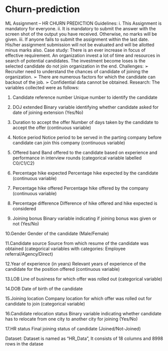 # Churn-prediction

ML Assignment – HR CHURN PREDICTION
Guidelines:
i. This Assignment is mandatory for everyone.
ii. It is mandatory to submit the answer with the screen shot of the output you have
received. Otherwise, no marks will be given.
iii. If anyone fails to submit the assignment within the last date. His/her assignment
submission will not be evaluated and will be allotted minus marks also.
Case study:
There is an ever increase in focus of effective requirement. An organization invest a 
lot of time and resources in search of potential candidates. The investment become 
loses is the selected candidate do not join organization in the end.
Challenges:
➢ Recruiter need to understand the chances of candidate of joining the 
organization.
➢ There are numerous factors for which the candidate can backout of the job.
➢ Confidential data cannot be obtained.
Research:
The variables collected were as follows:
1. Candidate reference number
 Unique number to identify the candidate
2. DOJ extended
 Binary variable identifying whether candidate asked for date of joining extension 
(Yes/No)
 
3. Duration to accept the offer
 Number of days taken by the candidate to accept the offer (continuous variable)
 
4. Notice period
 Notice period to be served in the parting company before candidate can join this 
company (continuous variable)
 
5. Offered band 
 Band offered to the candidate based on experience and performance in interview 
rounds (categorical variable labelled C0/C1/C2)
 
6. Percentage hike expected
 Percentage hike expected by the candidate (continuous variable)
 
7. Percentage hike offered 
 Percentage hike offered by the company (continuous variable)
8. Percentage difference
 Difference of hike offered and hike expected is considered
 
9. Joining bonus
 Binary variable indicating if joining bonus was given or not (Yes/No)
 
10.Gender
 Gender of the candidate (Male/Female)
 
11.Candidate source
 Source from which resume of the candidate was obtained (categorical variables 
with categories: Employee referral/Agency/Direct)
 
12.Year of experience (in years)
 Relevant years of experience of the candidate for the position offered (continuous 
variable)
 
13.LOB
 Line of business for which offer was rolled out (categorical variable)
 
14.DOB
 Date of birth of the candidate
 
15.Joining location
 Company location for which offer was rolled out for candidate to join (categorical 
variable)
 
16.Candidate relocation status
 Binary variable indicating whether candidate has to relocate from one city to 
another city for joining (Yes/No)
 
17.HR status
 Final joining status of candidate (Joined/Not-Joined)
 
Dataset:
Dataset is named as “HR_Data”, It consists of 18 columns and 8998 rows in the 
datase
